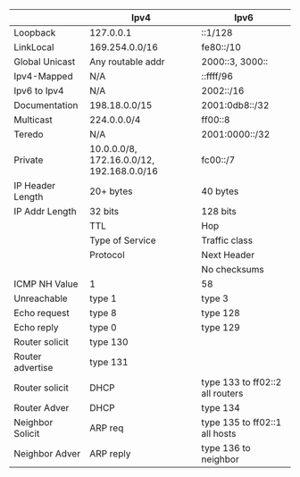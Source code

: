 | |Ipv4|Ipv6|
|-|-|-|
|Loopback|127.0.0.1|::1/128|
|LinkLocal|169.254.0.0/16|fe80::/10|
|Global Unicast|Any routable addr|2000::3, 3000::|
|Ipv4-Mapped|N/A|::ffff/96|
|Ipv6 to Ipv4|N/A|2002::/16|
|Documentation|198.18.0.0/15|2001:0db8::/32|
|Multicast|224.0.0.0/4|ff00::8|
|Teredo|N/A|2001:0000::/32|
|Private|10.0.0.0/8, 172.16.0.0/12, 192.168.0.0/16|fc00::/7|
|IP Header Length|20+ bytes|40 bytes|
|IP Addr Length|32 bits|128 bits|
||TTL|Hop|
||Type of Service|Traffic class|
||Protocol|Next Header|
|||No checksums|
|ICMP NH Value|1|58|
|Unreachable|type 1|type 3|
|Echo request|type 8|type 128|
|Echo reply|type 0|type 129|
|Router solicit|type 130|
|Router advertise|type 131|
|Router solicit|DHCP|type 133 to ff02::2 all routers|
|Router Adver|DHCP|type 134|to ff02::1 all hosts|
|Neighbor Solicit|ARP req|type 135 to ff02::1 all hosts|
|Neighbor Adver|ARP reply|type 136 to neighbor|